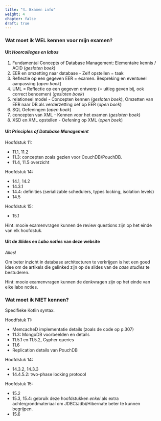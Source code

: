 ```yaml
---
title: "4. Examen info"
weight: 4
chapter: false
draft: true
---
```



### Wat moet ik **WEL** kennen voor mijn examen?

#### Uit _Hoorcolleges en labos_

1. Fundamental Concepts of Database Management: Elementaire kennis / ACID (_gesloten boek_)
2. EER en omzetting naar database - Zelf opstellen = taak
3. Reflectie op een gegeven EER = examen. Bespreking en eventueel aanpassing (_open boek_)
4. UML = Reflectie op een gegeven ontwerp (= uitleg geven bij, ook correct benoemen) (_gesloten boek_)
5. relationeel model - Concepten kennen (_gesloten boek_), Omzetten van EER naar DB als verderzetting oef op EER  (_open boek_)
6. SQL Oefeningen (_open boek_)
9. concepten van XML - Kennen voor het examen (_gesloten boek_)
10. XSD en XML opstellen - Oefening op XML (_open boek_)

#### Uit _Principles of Database Management_

Hoofdstuk 11:

- 11.1, 11.2
- 11.3: concepten zoals gezien voor CouchDB/PouchDB.
- 11.4, 11.5 overzicht

Hoofdstuk 14:

- 14.1, 14.2
- 14.3.1
- 14.4: definities (serializable schedulers, types locking, isolation levels)
- 14.5

Hoofdstuk 15:

- 15.1

Hint: mooie examenvragen kunnen de review questions zijn op het einde van elk hoofdstuk. 

#### Uit de _Slides_ en _Labo noties_ van deze website

_Alles_!

Om beter inzicht in database architecturen te verkrijgen is het een goed idee om de artikels die gelinked zijn op de slides van de _case studies_ te bestuderen. 

Hint: mooie examenvragen kunnen de denkvragen zijn op het einde van elke labo noties. 

### Wat moet ik **NIET** kennen?

Specifieke Kotlin syntax. 

Hoodfstuk 11:

- MemcacheD implementatie details (zoals de code op p.307)
- 11.3: MongoDB voorbeelden en details
- 11.5.1 en 11.5.2, Cypher queries
- 11.6
- Replication details van PouchDB

Hoofdstuk 14:

- 14.3.2, 14.3.3
- 14.4.5.2: two-phase locking protocol

Hoofdstuk 15:

- 15.2
- 15.3, 15.4: gebruik deze hoofdstukken _enkel_ als extra achtergrondmateriaal om JDBC/Jdbi/Hibernate beter te kunnen begrijpen. 
- 15.6